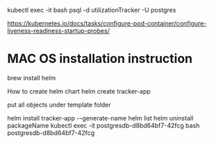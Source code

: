 kubectl exec -it <podName> bash
psql -d utilizationTracker -U postgres

https://kubernetes.io/docs/tasks/configure-pod-container/configure-liveness-readiness-startup-probes/

# MAC OS installation instruction # 
brew install helm

How to create helm chart
helm create tracker-app

put all objects under template folder

helm install tracker-app --generate-name
helm list
helm uninstall packageName
kubectl exec -it postgresdb-d8bd64bf7-42fcg bash
postgresdb-d8bd64bf7-42fcg
